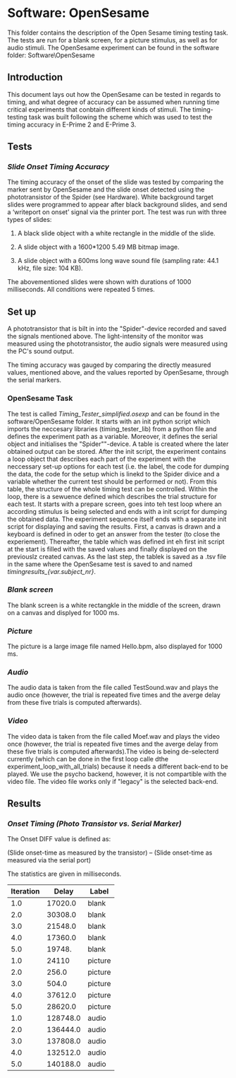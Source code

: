 # **Software: OpenSesame**
This folder contains the description of the Open Sesame timing testing task. The tests are run for a blank screen, for a picture stimulus, as well as for audio stimuli. The OpenSesame experiment can be found in the software folder: Software\OpenSesame

## **Introduction**
This document lays out how the OpenSesame can be tested in regards to timing, and what degree of accuracy can be assumed when running time critical experiments that conbtain different kinds of stimuli. The timing-testing task was built following the scheme which was used to test the timing accuracy in E-Prime 2 and E-Prime 3. 

## **Tests**
### *Slide Onset Timing Accuracy*

The timing accuracy of the onset of the slide was tested by comparing the marker sent by OpenSesame and the slide onset detected using the phototransistor of the Spider (see Hardware). White background target slides were programmed to appear after black background slides, and send a ‘writeport on onset’ signal via the printer port. The test was run with three types of slides: 

1) A black slide object with a white rectangle in the middle of the slide. 

2) A slide object with a 1600*1200 5.49 MB bitmap image. 

3) A slide object with a 600ms long wave sound file (sampling rate: 44.1 kHz, file size: 104 KB). 

The abovementioned slides were shown with durations of 1000 milliseconds. All conditions were repeated 5 times. 

## **Set up**
A phototransistor that is bilt in into the "Spider"-device recorded and saved the signals mentioned above. The light-intensity of the monitor was measured using the phototransistor, the audio signals were measured using the PC's sound output.

The timing accuracy was gauged by comparing the directly measured values, mentioned above, and the values reported  by OpenSesame, through the serial markers.

### OpenSesame Task 
The test is called *Timing_Tester_simplified.osexp* and can be found in the software/OpenSesame folder. It starts with an init python script which imports the neccesary libraries (timing_tester_lib) from a python file and defines the experiment path as a variable. Moreover, it defines the serial object and initialises the "Spider""-device. A table is created where the later obtained output can be stored. 
After the init script, the experiment contains a loop object that describes each part of the experiment with the neccessary set-up options for each test (i.e. the label, the code for dumping the data, the code for the setup which is linekd to the Spider divice and a variable whether the current test should be performed or not). From this table, the structure of the whole timing test can be controlled.
Within the loop, there is a sewuence defined which describes the trial structure for each test. It starts with a prepare screen, goes into teh test loop where an according stimulus is being selected and ends with a init script for dumping the obtained data. 
The experiment sequence itself ends with a separate init script for displaying and saving the results. First, a canvas is drawn and a keyboard is defined in oder to get an answer from the tester (to close the experiement). Thereafter, the table which was defined int eh first init script at the start is filled with the saved values and finally displayed on the previouslz created canvas. 
As the last step, the tablek is saved as a .tsv file in the same where the OpenSesame test is saved to and named *timingresults_{var.subject_nr}*.


### *Blank screen* 
The blank screen is a white rectangkle in the middle of the screen, drawn on a canvas and displyed for 1000 ms. 

### *Picture* 
The picture is a large image file named Hello.bpm, also displayed for 1000 ms. 

### *Audio*
The audio data is taken from the file called TestSound.wav and plays the audio once (however, the trial is repeated five times and the averge delay from these five trials is computed afterwards).

### *Video*
The video data is taken from the file called Moef.wav and plays the video once (however, the trial is repeated five times and the averge delay from these five trials is computed afterwards).The video is being de-selecterd currently (which can be done in the first loop calle dthe experiment_loop_with_all_trials) because it needs a different back-end to be played. We use the psycho backend, however, it is not compartible with the video file. The video file works only if "legacy" is the selected back-end. 

## **Results**

### *Onset Timing (Photo Transistor vs. Serial Marker)*
The Onset DIFF value is defined as: 

(Slide onset-time as measured by the transistor) – (Slide onset-time as measured via the serial port) 

The statistics are given in milliseconds. 

| Iteration     | Delay         | Label    |
| ------------- | ------------- | -------- |
| 1.0           | 17020.0       | blank    |
| 2.0           | 30308.0       | blank    | 
| 3.0           | 21548.0       | blank    |
| 4.0           | 17360.0       | blank    |
| 5.0           | 19748.        | blank    |
| 1.0           | 24110         | picture  |
| 2.0           | 256.0         | picture  |
| 3.0           | 504.0         | picture  |
| 4.0           | 37612.0       | picture  |
| 5.0           | 28620.0       | picture  |
| 1.0           | 128748.0      | audio    |
| 2.0           | 136444.0      | audio    |
| 3.0           | 137808.0      | audio    |
| 4.0           | 132512.0      | audio    |
| 5.0           | 140188.0      | audio    |




